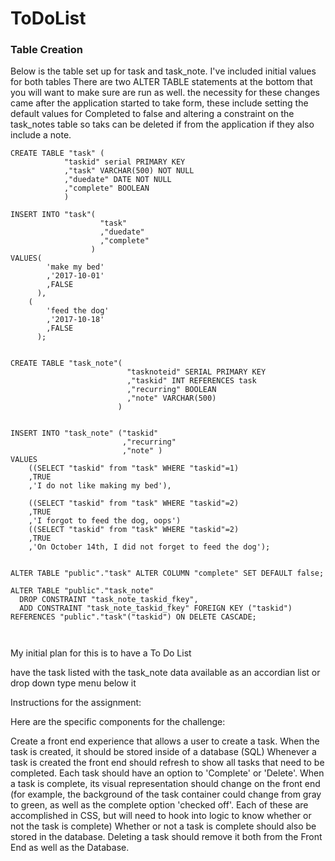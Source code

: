 # ToDoList

### Table Creation
Below is the table set up for task and task_note.
I've included initial values for both tables
There are two ALTER TABLE statements at the bottom that you will want to make sure are run as well. 
the necessity for these changes came after the application started to take form, these include setting the default values for Completed to false and altering a constraint on the task_notes table so taks can be deleted if from the application if they also include a note.

```
CREATE TABLE "task" (
			"taskid" serial PRIMARY KEY
			,"task" VARCHAR(500) NOT NULL
			,"duedate" DATE NOT NULL
			,"complete" BOOLEAN		
			)

INSERT INTO "task"(
					"task"
					,"duedate"
					,"complete"
				  )
VALUES(
	  	'make my bed'
	  	,'2017-10-01'
	  	,FALSE
	  ),
    (
	  	'feed the dog'
	  	,'2017-10-18'
	  	,FALSE
	  );


CREATE TABLE "task_note"(
						  "tasknoteid" SERIAL PRIMARY KEY		
						  ,"taskid" INT REFERENCES task
						  ,"recurring" BOOLEAN
						  ,"note" VARCHAR(500)				
						)


INSERT INTO "task_note" ("taskid"
                         ,"recurring"
                         ,"note" ) 
VALUES
    ((SELECT "taskid" from "task" WHERE "taskid"=1)
    ,TRUE
    ,'I do not like making my bed'),
    
    ((SELECT "taskid" from "task" WHERE "taskid"=2)
    ,TRUE
    ,'I forgot to feed the dog, oops')
    ((SELECT "taskid" from "task" WHERE "taskid"=2)
    ,TRUE
    ,'On October 14th, I did not forget to feed the dog');
    

ALTER TABLE "public"."task" ALTER COLUMN "complete" SET DEFAULT false;

ALTER TABLE "public"."task_note"
  DROP CONSTRAINT "task_note_taskid_fkey",
  ADD CONSTRAINT "task_note_taskid_fkey" FOREIGN KEY ("taskid") REFERENCES "public"."task"("taskid") ON DELETE CASCADE;



```



My initial plan for this is to have a To Do List

have the task listed with the task_note data available as an accordian list or drop down type menu below it


Instructions for the assignment:

Here are the specific components for the challenge:

Create a front end experience that allows a user to create a task.
When the task is created, it should be stored inside of a database (SQL)
Whenever a task is created the front end should refresh to show all tasks that need to be completed.
Each task should have an option to 'Complete' or 'Delete'.
When a task is complete, its visual representation should change on the front end (for example, the background of the task container could change from gray to green, as well as the complete option 'checked off'. Each of these are accomplished in CSS, but will need to hook into logic to know whether or not the task is complete)
Whether or not a task is complete should also be stored in the database.
Deleting a task should remove it both from the Front End as well as the Database.
